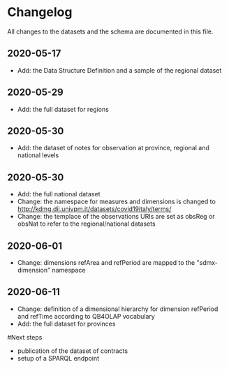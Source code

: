 # Changelog

All changes to the datasets and the schema are documented in this file.

## 2020-05-17 
- Add: the Data Structure Definition and a sample of the regional dataset

## 2020-05-29 
- Add: the full dataset for regions

## 2020-05-30 
- Add: the dataset of notes for observation at province, regional and national levels

## 2020-05-30
- Add: the full national dataset
- Change: the namespace for measures and dimensions is changed to <http://kdmg.dii.univpm.it/datasets/covid19italy/terms/>
- Change: the templace of the observations URIs are set as obsReg or obsNat to refer to the regional/national datasets

## 2020-06-01
- Change: dimensions refArea and refPeriod are mapped to the "sdmx-dimension" namespace

## 2020-06-11
- Change: definition of a dimensional hierarchy for dimension refPeriod and refTime according to QB4OLAP vocabulary
- Add: the full dataset for provinces

#Next steps
- publication of the dataset of contracts
- setup of a SPARQL endpoint
